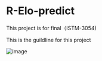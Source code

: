 # R-Elo-predict
This project is for final（ISTM-3054)

This is the guildline for this project

![image](http://github.com/A-Pedestrian/R-Elo-predict/raw/master/image-floder/theory.png)
